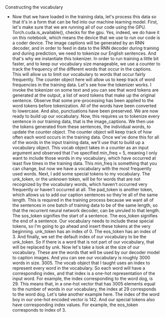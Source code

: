 Constructing the vocabulary
- Now that we have loaded in the training data, let's process this data so that it's in a form that can be fed into our machine learning model. First, let's make sure that we are running all of our code using the GPU. Torch.cuda.is_available(), checks for the gpu. Yes, indeed, we do have it on this notebook, which means the device that we use to run our code is a coder device. The image captions will be generated by an RNN decoder, and in order to feed in data to the RNN decoder during training and during prediction, we need to tokenize our English sentences. And that's why we instantiate this tokenizer. In order to run training a little bit faster, and to keep our vocabulary size manageable, we use a counter to track the frequency of the different words that occur in the captions. This will allow us to limit our vocabulary to words that occur fairly frequently. The counter object here will allow us to keep track of word frequencies in the training data. Let's see how the tokenizer works. I invoke the tokenizer on some text and you can see that word tokens are generated at the output, a list of word tokens that make up the original sentence. Observe that some pre-processing has been applied to the word tokens before tokenization. All of the words have been converted to lowercase. And also, punctuations have been preserved. We are now ready to build up our vocabulary. Now, this requires us to tokenize every sentence in our training data, that is the image_captions. We then use the tokens generated from these sentences, the individual words, to update the counter object. The counter object will keep track of how often each word occurs in the training data. Once we've done this for all of the words in the input training data, we'll use that to build up a vocabulary object. This vocab object takes in a counter as an input argument and observed that I've specified min_freq = 5, meaning I only want to include those words in my vocabulary, which have occurred at least five times in the training data. This min_freq is something that you can change, but now we have a vocabulary with the most frequently used words. Next, I add some special tokens to my vocabulary. The unk_token, or the unknown token, will be for words that are not recognized by the vocabulary words, which haven't occurred very frequently or haven't occurred at all. The pad_token is another token, which allows us to add our caption sentences so they're all of the same length. This is required in the training process because we want all of the sentences in one batch of training data to be of the same length, so that the recurrent neural network decoder, can be unruled to that length. The sos_token signifies the start of a sentence. The eos_token signifies the end of a sentence. Our vocabulary needs to include these special tokens, so I'm going to go ahead and insert these tokens at the very beginning. unk_token has an index of 0. The eos_token has an index of 3. And finally, we set the default index of our vocabulary to be the unk_token. So if there is a word that is not part of our vocabulary, that will be replaced by unk. Now let's take a look at the size of our vocabulary. These are the words that will be used by our decoder model to caption images. And you can see our vocabulary is roughly 3000 words in size. 3005. The vocab object that I taught uses an index to represent every word in the vocabulary. So each word will have a corresponding index, and that index is a one-hot representation of the input word. For example, the index corresponding to the word dog, is 29. This means that, in a one-hot vector that has 3005 elements equal to the number of words in our vocabulary, the index at 29 corresponds to the word dog. Let's take another example here. The index of the word boy in our one-hot encoded vector is 142. And our special tokens also have corresponding index values. For example, the eos_token corresponds to index of 3.